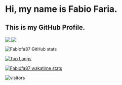 # Hi, my name is Fabio Faria.
## This is my GitHub Profile.

<a href="https://github.com/fabiofa87/github-readme-stats">
  <img align="center" src="https://github-readme-stats.vercel.app/api/pin/?username=fabiofa87&repo=github-readme-stats" />
</a>
<a href="https://github.com/fabiofa87/convoychat">
  <img align="center" src="https://github-readme-stats.vercel.app/api/pin/?username=fabiofa87&repo=convoychat" />
</a>


![Fabiofa87 GitHub stats](https://github-readme-stats.vercel.app/api?username=fabiofa87&show_icons=true&theme=dracula)

[![Top Langs](https://github-readme-stats.vercel.app/api/top-langs/?username=fabiofa87&layout=compact)](https://github.com/anuraghazra/github-readme-stats)

[![Fabiofa87 wakatime stats](https://github-readme-stats.vercel.app/api/wakatime?username=fabiofa87)](https://github.com/anuraghazra/github-readme-stats)


![visitors](https://visitor-badge.glitch.me/badge?page_id=fabiofa87.id)
